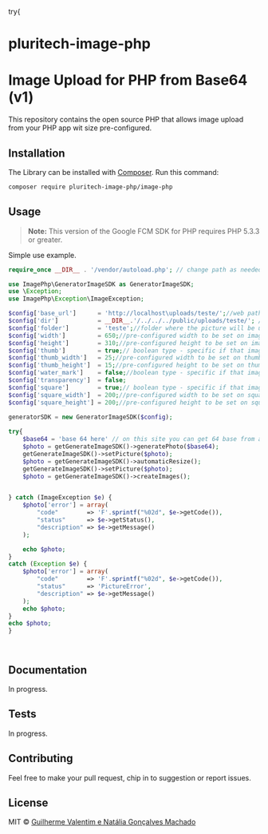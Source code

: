 
try{
# pluritech-image-php

# Image Upload for PHP from Base64 (v1)

This repository contains the open source PHP that allows image upload from your PHP app wit size pre-configured.


## Installation

The Library can be installed with [Composer](https://getcomposer.org/). Run this command:

```sh
composer require pluritech-image-php/image-php
```

## Usage

> **Note:** This version of the Google FCM SDK for PHP requires PHP 5.3.3 or greater.

Simple use example.

```php
require_once __DIR__ . '/vendor/autoload.php'; // change path as needed

use ImagePhp\GeneratorImageSDK as GeneratorImageSDK;
use \Exception;
use ImagePhp\Exception\ImageException;

$config['base_url']      = 'http://localhost\uploads/teste/';//web path where the picture will be uploaded
$config['dir']           = __DIR__.'/../../../public/uploads/teste/'; //path where the picture will be uploaded
$config['folder']        = 'teste';//folder where the picture will be uploaded - make more sense when the images are divided in diferent categories
$config['width']         = 650;//pre-configured width to be set on image
$config['height']        = 310;//pre-configured height to be set on image
$config['thumb']         = true;// boolean type - specific if that image has thumb copy image as well
$config['thumb_width']   = 25;//pre-configured width to be set on thumb image
$config['thumb_height']  = 15;//pre-configured height to be set on thumb image
$config['water_mark']    = false;//boolean type - specific if that image will have water mark. If true, the water mark path must be send as second parameter.
$config['transparency']  = false;
$config['square']        = true;// boolean type - specific if that image has square copy image as well
$config['square_width']  = 200;//pre-configured width to be set on square image
$config['square_height'] = 200;//pre-configured height to be set on square image
    
generatorSDK = new GeneratorImageSDK($config);

try{
	$base64 = 'base 64 here' // on this site you can get 64 base from a image - https://www.base64-image.de/
	$photo = getGenerateImageSDK()->generatePhoto($base64);
	getGenerateImageSDK()->setPicture($photo);         
	$photo = getGenerateImageSDK()->automaticResize();
	getGenerateImageSDK()->setPicture($photo);
	$photo = getGenerateImageSDK()->createImages();


} catch (ImageException $e) {
    $photo['error'] = array(
        "code"        => 'F'.sprintf("%02d", $e->getCode()),
        "status"      => $e->getStatus(),
        "description" => $e->getMessage()
    );

    echo $photo;            
}
catch (Exception $e) {
    $photo['error'] = array(
        "code"        => 'F'.sprintf("%02d", $e->getCode()),
        "status"      => 'PictureError',
        "description" => $e->getMessage()
    );
    echo $photo;            
}
echo $photo;
}




```

## Documentation

In progress.


## Tests

In progress.


## Contributing

Feel free to make your pull request, chip in to suggestion or report issues.


## License

MIT © [Guilherme Valentim e Natália Gonçalves Machado](mailto:nathygmachado@gmail.com)





